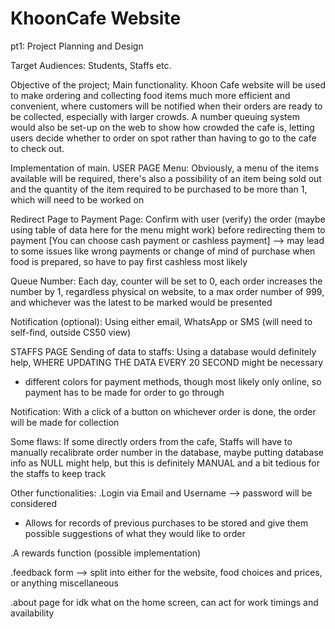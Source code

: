 # KhoonCafe Website

pt1: Project Planning and Design

Target Audiences: Students, Staffs etc.

Objective of the project;
Main functionality.
Khoon Cafe website will be used to make ordering and collecting food items much more efficient and convenient, where customers will be notified when their orders are ready to be collected, especially with larger crowds. A number queuing system would also be set-up on the web to show how crowded the cafe is, letting users decide whether to order on spot rather than having to go to the cafe to check out.

Implementation of main.
USER PAGE
Menu:
Obviously, a menu of the items available will be required, there's also a possibility of an item being sold out and the quantity of the item required to be purchased to be more than 1, which will need to be worked on

Redirect Page to Payment Page:
Confirm with user (verify) the order (maybe using table of data here for the menu might work) before redirecting them to payment [You can choose cash payment or cashless payment] --> may lead to some issues like wrong payments or change of mind of purchase when food is prepared, so have to pay first cashless most likely

Queue Number:
Each day, counter will be set to 0, each order increases the number by 1, regardless physical on website, to a max order number of 999, and whichever was the latest to be marked would be presented

Notification (optional):
Using either email, WhatsApp or SMS (will need to self-find, outside CS50 view)


STAFFS PAGE
Sending of data to staffs:
Using a database would definitely help, WHERE UPDATING THE DATA EVERY 20 SECOND might be necessary
- different colors for payment methods, though most likely only online, so payment has to be made for order to go through

Notification:
With a click of a button on whichever order is done, the order will be made for collection


Some flaws:
If some directly orders from the cafe, Staffs will have to manually recalibrate order number in the database, maybe putting database info as NULL might help, but this is definitely MANUAL and a bit tedious for the staffs to keep track


Other functionalities:
.Login via Email and Username --> password will be considered
- Allows for records of previous purchases to be stored and give them possible suggestions of what they would like to order

.A rewards function (possible implementation)

.feedback form --> split into either for the website, food choices and prices, or anything miscellaneous

.about page for idk what on the home screen, can act for work timings and availability
